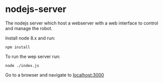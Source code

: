 # nodejs-server
The nodejs server which host a webserver with a web interface to control and manage the robot.

Install node 8.x and run:
```
npm install
```
To run the wep server run:
```
node ./index.js
```
Go to a browser and navigate to [localhost:3000](localhost:3000)
